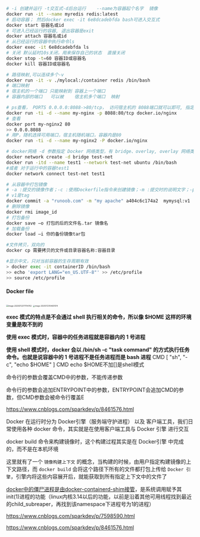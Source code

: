 ```bash
# -i 创建并运行 -t交互式-d后台运行    --name为容器起个名字  镜像
docker run -it --name myredis redis:latest
# 启动容器； 然后docker exec -it 6e8dcadebfda bash可进入交互式
docker start 容器名或id
# 可进入已经运行的容器, 退出容器是exit
docker attach 容器名或id 
# 从已经运行的容器中执行命令ls
docker exec -it 6e8dcadebfda ls
# 关闭 默认延时10s关闭，用来保存自己的状态  直接关闭 
docker stop -t=60 容器ID或容器名
docker kill 容器ID或容器名

# 路径映射,可以连续多个-v
docker run -it -v ./mylocal:/container redis /bin/bash
# 端口映射
# 宿主机的一个端口 只能映射到 容器上一个端口
# 容器内部的端口   可以被    宿主机多个端口  映射

# ps查看， PORTS 0.0.0.0:8088->80/tcp， 访问宿主机的 8088端口就可以即可, 指定tcp协议或udp
docker run -ti -d --name my-nginx -p 8088:80/tcp docker.io/nginx
# 查看
docker port my-nginx2 80
>> 0.0.0.8088
# 用P，随机选择可用端口，宿主机随机端口，容器内是80
docker run -ti -d --name my-nginx2 -P docker.io/nginx

# docker网络 -d 参数指定 Docker 网络类型，有 bridge、overlay, overlay 网络类型用于 Swarm mode
docker network create -d bridge test-net
docker run -itd --name test1 --network test-net ubuntu /bin/bash
#或者 对于运行中的容器test1
docker network connect test-net test1

# 从容器中打包镜像
# -a :提交的镜像作者；-c :使用Dockerfile指令来创建镜像；-m :提交时的说明文字；-p :在commit时，将容器暂停
# v1是tag
docker commit -a "runoob.com" -m "my apache" a404c6c174a2  mymysql:v1
# 删除镜像
docker rmi image_id
# 打包备份
docker save –o 打包的后的文件名.tar 镜像名
# 加载备份
docker load –i 你的备份镜像tar包

#文件拷贝，双向的
docker cp 需要拷贝的文件或目录容器名称:容器目录

#显示中文，只对当前容器的生存周期有效
> docker exec -it containerID /bin/bash
>> echo 'export LANG="en_US.UTF-8"' >> /etc/profile
>> source /etc/profile

```

#### Docker file

<img src="/Users/likangkang/Library/Application Support/typora-user-images/image-20200722171114762.png" alt="image-20200722171114762" style="zoom:35%;" />

<img src="/Users/likangkang/Library/Application Support/typora-user-images/image-20200723104601074.png" alt="image-20200723104601074" style="zoom:33%;" />

**exec 模式的特点是不会通过 shell 执行相关的命令，所以像 $HOME 这样的环境变量是取不到的**

**使用 exec 模式时，容器中的任务进程就是容器内的 1 号进程**

**使用 shell 模式时，docker 会以 /bin/sh -c "task command" 的方式执行任务命令。也就是说容器中的 1 号进程不是任务进程而是 bash 进程** CMD [ "sh", "-c", "echo $HOME" ]      CMD echo $HOME不加[]是shell模式



命令行的参数会覆盖CMD中的参数，不能传递参数

命令行的参数会追加ENTRYPOINT中的参数，ENTRYPOINT会追加CMD的参数，但CMD参数会被命令行覆盖E

https://www.cnblogs.com/sparkdev/p/8461576.html



Docker 在运行时分为 Docker引擎（服务端守护进程） 以及 客户端工具，我们日常使用各种 docker 命令，其实就是在使用客户端工具与 Docker 引擎 进行交互

docker build 命令来构建镜像时，这个构建过程其实是在 Docker引擎 中完成的，而不是在本机环境

这里就有了一个 `镜像构建上下文` 的概念，当构建的时候，由用户指定构建镜像的上下文路径，而 `docker build` 会将这个路径下所有的文件都打包上传给 `Docker 引擎`，引擎内将这些内容展开后，就能获取到所有指定上下文中的文件了

[docker中的僵尸进程是由docker-containerd-shim接管](http://shareinto.github.io/2019/01/30/docker-init(1)/)，是系统调用赋予其init(1)进程的功能（linux内核3.14以后的功能，以前是沿着其他可用线程找到最近的child_subreaper，再找到该namespace下进程号为1的进程）



https://www.cnblogs.com/sparkdev/p/7598590.html

https://www.cnblogs.com/sparkdev/p/8461576.html
